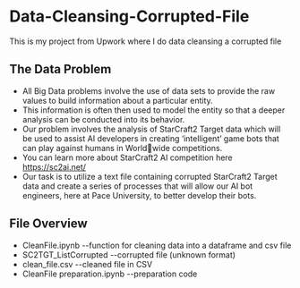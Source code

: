 # Data-Cleansing-Corrupted-File
This is my project from Upwork where I do data cleansing a corrupted file

## The Data Problem
* All Big Data problems involve the use of data sets to provide the raw values to build 
information about a particular entity.
* This information is often then used to model the entity so that a deeper analysis can be 
conducted into its behavior.
* Our problem involves the analysis of StarCraft2 Target data which will be used to assist AI 
developers in creating ‘intelligent’ game bots that can play against humans in Worldwide competitions.
* You can learn more about StarCraft2 AI competition here https://sc2ai.net/
* Our task is to utilize a text file containing corrupted StarCraft2 Target data and create a 
series of processes that will allow our AI bot engineers, here at Pace University, to better 
develop their bots.

## File Overview
* CleanFile.ipynb --function for cleaning data into a dataframe and csv file
* SC2TGT_ListCorrupted --corrupted file (unknown format)
* clean_file.csv --cleaned file in CSV
* CleanFile preparation.ipynb --preparation code
